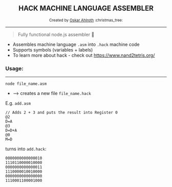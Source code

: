 <div align="center">
    <h2> HACK MACHINE LANGUAGE ASSEMBLER</h2>
    <sub>Created by
    <a href="https://github.com/OskarAhl">Oskar Ahlroth</a>
    :christmas_tree:
</div>

---

> Fully functional node.js assembler 
:christmas_tree:
* Assembles machine language `.asm` into `.hack` machine code
* Supports symbols (variables + labels)
* To learn more about hack - check out https://www.nand2tetris.org/

### Usage:

---

``` 
node file_name.asm 
```
* --> creates a new file `file_name.hack`

E.g. `add.asm`

```
// Adds 2 + 3 and puts the result into Register 0
@2
D=A
@3
D=D+A
@0
M=D
```

turns into `add.hack`:
```
0000000000000010
1110110000010000
0000000000000011
1110000010010000
0000000000000000
1110001100001000
```

